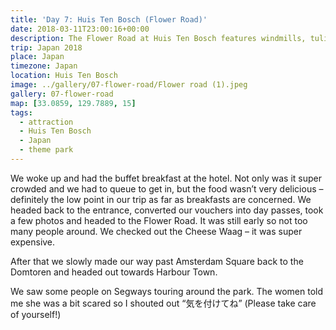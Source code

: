 ```yaml
---
title: 'Day 7: Huis Ten Bosch (Flower Road)'
date: 2018-03-11T23:00:16+00:00
description: The Flower Road at Huis Ten Bosch features windmills, tulips, the Delftsebrug bridge, and a cheese shop called Cheese Waag.
trip: Japan 2018
place: Japan
timezone: Japan
location: Huis Ten Bosch
image: ../gallery/07-flower-road/Flower road (1).jpeg
gallery: 07-flower-road
map: [33.0859, 129.7889, 15]
tags:
  - attraction
  - Huis Ten Bosch
  - Japan
  - theme park
---
```


We woke up and had the buffet breakfast at the hotel. Not only was it super crowded and we had to queue to get in, but the food wasn&#8217;t very delicious &#8211; definitely the low point in our trip as far as breakfasts are concerned. We headed back to the entrance, converted our vouchers into day passes, took a few photos and headed to the Flower Road. It was still early so not too many people around. We checked out the Cheese Waag &#8211; it was super expensive.

After that we slowly made our way past Amsterdam Square back to the Domtoren and headed out towards Harbour Town.

We saw some people on Segways touring around the park. The women told me she was a bit scared so I shouted out &#8220;気を付けてね&#8221; (Please take care of yourself!)
